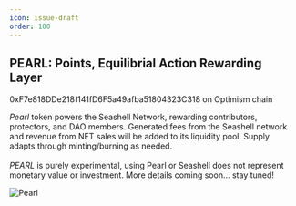 ```yaml
---
icon: issue-draft
order: 100
---
```



## PEARL: Points, Equilibrial Action Rewarding Layer
0xF7e818DDe218f141fD6F5a49afba51804323C318
on Optimism chain

*Pearl* token powers the Seashell Network, rewarding contributors, protectors, and DAO members. Generated fees from the Seashell network and revenue from NFT sales will be added to its liquidity pool. Supply adapts through minting/burning as needed.<br> <br> *PEARL* is purely experimental, using Pearl or Seashell does not represent monetary value or investment. More details coming soon... stay tuned! 


![Pearl](https://github.com/user-attachments/assets/947b9601-a437-4f14-b2ff-3254ae8639a6)


